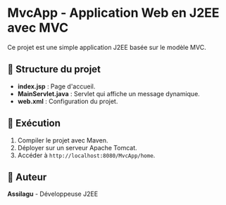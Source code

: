 # MvcApp - Application Web en J2EE avec MVC
Ce projet est une simple application J2EE basée sur le modèle MVC.

## 📌 Structure du projet
- **index.jsp** : Page d'accueil.
- **MainServlet.java** : Servlet qui affiche un message dynamique.
- **web.xml** : Configuration du projet.

## 🚀 Exécution
1. Compiler le projet avec Maven.
2. Déployer sur un serveur Apache Tomcat.
3. Accéder à `http://localhost:8080/MvcApp/home`.

## 📧 Auteur
**Assilagu** - Développeuse J2EE
